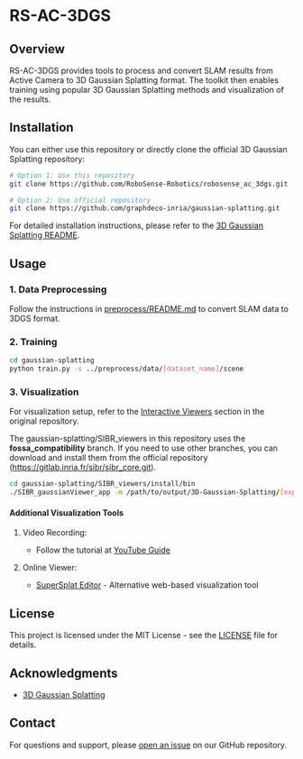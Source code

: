 # RS-AC-3DGS

## Overview

RS-AC-3DGS provides tools to process and convert SLAM results from Active Camera to 3D Gaussian Splatting format. The toolkit then enables training using popular 3D Gaussian Splatting methods and visualization of the results.


## Installation

You can either use this repository or directly clone the official 3D Gaussian Splatting repository:
```bash
# Option 1: Use this repository
git clone https://github.com/RoboSense-Robotics/robosense_ac_3dgs.git

# Option 2: Use official repository
git clone https://github.com/graphdeco-inria/gaussian-splatting.git
```

For detailed installation instructions, please refer to the [3D Gaussian Splatting README](https://github.com/graphdeco-inria/gaussian-splatting#readme).


## Usage

### 1. Data Preprocessing

Follow the instructions in [preprocess/README.md](preprocess/README.md) to convert SLAM data to 3DGS format.

### 2. Training

```bash
cd gaussian-splatting
python train.py -s ../preprocess/data/[dataset_name]/scene
```

### 3. Visualization

For visualization setup, refer to the [Interactive Viewers](https://github.com/graphdeco-inria/gaussian-splatting#interactive-viewers) section in the original repository.

The gaussian-splatting/SIBR_viewers in this repository uses the **fossa_compatibility** branch. If you need to use other branches, you can download and install them from the official repository (https://gitlab.inria.fr/sibr/sibr_core.git).

```bash
cd gaussian-splatting/SIBR_viewers/install/bin
./SIBR_gaussianViewer_app -m /path/to/output/3D-Gaussian-Splatting/[exp_name] --rendering-size 1920 1080
```

#### Additional Visualization Tools

1. Video Recording:
   - Follow the tutorial at [YouTube Guide](https://www.youtube.com/watch?v=xxQr61ifoqM)

2. Online Viewer:
   - [SuperSplat Editor](https://playcanvas.com/supersplat/editor/) - Alternative web-based visualization tool

## License

This project is licensed under the MIT License - see the [LICENSE](LICENSE) file for details.

## Acknowledgments

- [3D Gaussian Splatting](https://github.com/graphdeco-inria/gaussian-splatting)

## Contact

For questions and support, please [open an issue](https://github.com/RoboSense-Robotics/robosense_ac_3dgs/issues) on our GitHub repository.



